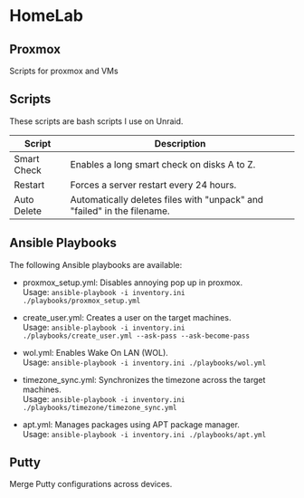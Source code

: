 # HomeLab

## Proxmox
Scripts for proxmox and VMs

## Scripts
These scripts are bash scripts I use on Unraid. 

| Script        | Description                                          |
| ------------- | ---------------------------------------------------- |
| Smart Check   | Enables a long smart check on disks A to Z.           |
| Restart       | Forces a server restart every 24 hours.               |
| Auto Delete   | Automatically deletes files with "unpack" and "failed" in the filename. |

## Ansible Playbooks

The following Ansible playbooks are available:

- proxmox_setup.yml: Disables annoying pop up in proxmox.  
  Usage: `ansible-playbook -i inventory.ini ./playbooks/proxmox_setup.yml`
  
- create_user.yml: Creates a user on the target machines.  
  Usage: `ansible-playbook -i inventory.ini ./playbooks/create_user.yml --ask-pass --ask-become-pass`  

- wol.yml: Enables Wake On LAN (WOL).  
  Usage: `ansible-playbook -i inventory.ini ./playbooks/wol.yml`

- timezone_sync.yml: Synchronizes the timezone across the target machines.  
  Usage: `ansible-playbook -i inventory.ini ./playbooks/timezone/timezone_sync.yml`

- apt.yml: Manages packages using APT package manager.  
  Usage: `ansible-playbook -i inventory.ini ./playbooks/apt.yml`  

## Putty

Merge Putty configurations across devices.

